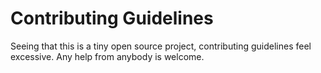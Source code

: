 # Contributing Guidelines

Seeing that this is a tiny open source project, contributing guidelines
feel excessive.  Any help from anybody is welcome.

